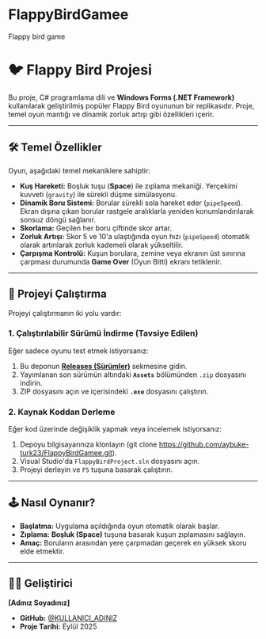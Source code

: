 # FlappyBirdGamee
Flappy bird game  
# 🐦 Flappy Bird Projesi

Bu proje, C# programlama dili ve **Windows Forms (.NET Framework)** kullanılarak geliştirilmiş popüler Flappy Bird oyununun bir replikasıdır. Proje, temel oyun mantığı ve dinamik zorluk artışı gibi özellikleri içerir.

---

## 🛠️ Temel Özellikler

Oyun, aşağıdaki temel mekaniklere sahiptir:

* **Kuş Hareketi:** Boşluk tuşu (**Space**) ile zıplama mekaniği. Yerçekimi kuvveti (`gravity`) ile sürekli düşme simülasyonu.
* **Dinamik Boru Sistemi:** Borular sürekli sola hareket eder (`pipeSpeed`). Ekran dışına çıkan borular rastgele aralıklarla yeniden konumlandırılarak sonsuz döngü sağlanır.
* **Skorlama:** Geçilen her boru çiftinde skor artar.
* **Zorluk Artışı:** Skor 5 ve 10'a ulaştığında oyun hızı (`pipeSpeed`) otomatik olarak artırılarak zorluk kademeli olarak yükseltilir.
* **Çarpışma Kontrolü:** Kuşun borulara, zemine veya ekranın üst sınırına çarpması durumunda **Game Over** (Oyun Bitti) ekranı tetiklenir.

---

## 🚀 Projeyi Çalıştırma

Projeyi çalıştırmanın iki yolu vardır:

### 1. Çalıştırılabilir Sürümü İndirme (Tavsiye Edilen)

Eğer sadece oyunu test etmek istiyorsanız:

1.  Bu deponun **[Releases (Sürümler)](https://github.com/aybuke-turk23/FlappyBirdGamee/releases/tag/v1.0)** sekmesine gidin. 
2.  Yayımlanan son sürümün altındaki **`Assets`** bölümünden `.zip` dosyasını indirin.
3.  ZIP dosyasını açın ve içerisindeki **`.exe`** dosyasını çalıştırın.

### 2. Kaynak Koddan Derleme

Eğer kod üzerinde değişiklik yapmak veya incelemek istiyorsanız:

1.  Depoyu bilgisayarınıza klonlayın (git clone https://github.com/aybuke-turk23/FlappyBirdGamee.git).
2.  Visual Studio'da `FlappyBirdProject.sln` dosyasını açın.
3.  Projeyi derleyin ve `F5` tuşuna basarak çalıştırın.

---

## 🕹️ Nasıl Oynanır?

* **Başlatma:** Uygulama açıldığında oyun otomatik olarak başlar.
* **Zıplama:** **Boşluk (Space)** tuşuna basarak kuşun zıplamasını sağlayın.
* **Amaç:** Boruların arasından yere çarpmadan geçerek en yüksek skoru elde etmektir.

---

## 🧑‍💻 Geliştirici

**[Adınız Soyadınız]**
* **GitHub:** [@KULLANICI_ADINIZ](https://github.com/KULLANICI_ADINIZ)
* **Proje Tarihi:** Eylül 2025
